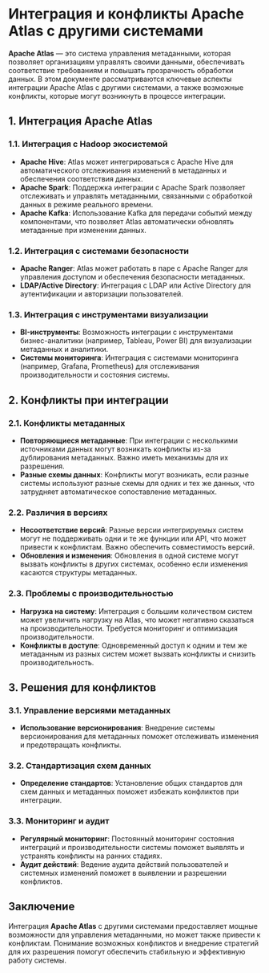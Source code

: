 # Интеграция и конфликты Apache Atlas с другими системами

**Apache Atlas** — это система управления метаданными, которая позволяет организациям управлять своими данными, обеспечивать соответствие требованиям и повышать прозрачность обработки данных. В этом документе рассматриваются ключевые аспекты интеграции Apache Atlas с другими системами, а также возможные конфликты, которые могут возникнуть в процессе интеграции.

## 1. **Интеграция Apache Atlas**

### 1.1. **Интеграция с Hadoop экосистемой**
- **Apache Hive**: Atlas может интегрироваться с Apache Hive для автоматического отслеживания изменений в метаданных и обеспечения соответствия данных.
- **Apache Spark**: Поддержка интеграции с Apache Spark позволяет отслеживать и управлять метаданными, связанными с обработкой данных в режиме реального времени.
- **Apache Kafka**: Использование Kafka для передачи событий между компонентами, что позволяет Atlas автоматически обновлять метаданные при изменении данных.

### 1.2. **Интеграция с системами безопасности**
- **Apache Ranger**: Atlas может работать в паре с Apache Ranger для управления доступом и обеспечения безопасности метаданных.
- **LDAP/Active Directory**: Интеграция с LDAP или Active Directory для аутентификации и авторизации пользователей.

### 1.3. **Интеграция с инструментами визуализации**
- **BI-инструменты**: Возможность интеграции с инструментами бизнес-аналитики (например, Tableau, Power BI) для визуализации метаданных и аналитики.
- **Системы мониторинга**: Интеграция с системами мониторинга (например, Grafana, Prometheus) для отслеживания производительности и состояния системы.

## 2. **Конфликты при интеграции**

### 2.1. **Конфликты метаданных**
- **Повторяющиеся метаданные**: При интеграции с несколькими источниками данных могут возникать конфликты из-за дублирования метаданных. Важно иметь механизмы для их разрешения.
- **Разные схемы данных**: Конфликты могут возникать, если разные системы используют разные схемы для одних и тех же данных, что затрудняет автоматическое сопоставление метаданных.

### 2.2. **Различия в версиях**
- **Несоответствие версий**: Разные версии интегрируемых систем могут не поддерживать одни и те же функции или API, что может привести к конфликтам. Важно обеспечить совместимость версий.
- **Обновления и изменения**: Обновления в одной системе могут вызвать конфликты в других системах, особенно если изменения касаются структуры метаданных.

### 2.3. **Проблемы с производительностью**
- **Нагрузка на систему**: Интеграция с большим количеством систем может увеличить нагрузку на Atlas, что может негативно сказаться на производительности. Требуется мониторинг и оптимизация производительности.
- **Конфликты в доступе**: Одновременный доступ к одним и тем же метаданным из разных систем может вызвать конфликты и снизить производительность.

## 3. **Решения для конфликтов**

### 3.1. **Управление версиями метаданных**
- **Использование версионирования**: Внедрение системы версионирования для метаданных поможет отслеживать изменения и предотвращать конфликты.

### 3.2. **Стандартизация схем данных**
- **Определение стандартов**: Установление общих стандартов для схем данных и метаданных поможет избежать конфликтов при интеграции.

### 3.3. **Мониторинг и аудит**
- **Регулярный мониторинг**: Постоянный мониторинг состояния интеграций и производительности системы поможет выявлять и устранять конфликты на ранних стадиях.
- **Аудит действий**: Ведение аудита действий пользователей и системных изменений поможет в выявлении и разрешении конфликтов.

## Заключение

Интеграция **Apache Atlas** с другими системами предоставляет мощные возможности для управления метаданными, но может также привести к конфликтам. Понимание возможных конфликтов и внедрение стратегий для их разрешения помогут обеспечить стабильную и эффективную работу системы.
